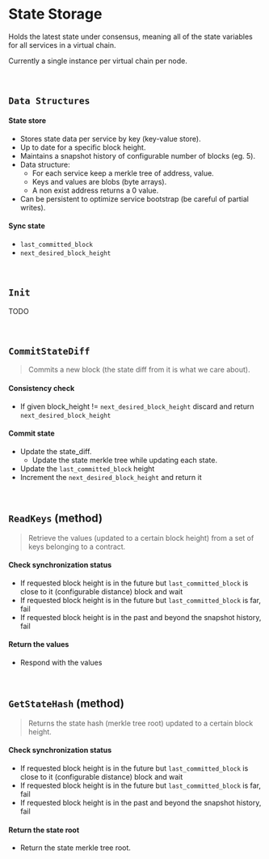 # State Storage <!-- tal will finish -->

Holds the latest state under consensus, meaning all of the state variables for all services in a virtual chain.

Currently a single instance per virtual chain per node.

&nbsp;
## `Data Structures`

#### State store
* Stores state data per service by key (key-value store).
* Up to date for a specific block height.
* Maintains a snapshot history of configurable number of blocks (eg. 5).
* Data structure:
  * For each service keep a merkle tree of address, value.
  * Keys and values are blobs (byte arrays).
  * A non exist address returns a 0 value.
* Can be persistent to optimize service bootstrap (be careful of partial writes).

#### Sync state
* `last_committed_block`
* `next_desired_block_height`

&nbsp;
## `Init` <!-- oded will finish -->

TODO

&nbsp;
## `CommitStateDiff` <!-- tal will finish -->

> Commits a new block (the state diff from it is what we care about).

#### Consistency check
* If given block_height != `next_desired_block_height` discard and return `next_desired_block_height`

#### Commit state
* Update the state_diff.
  * Update the state merkle tree while updating each state.
* Update the `last_committed_block` height
* Increment the `next_desired_block_height` and return it

&nbsp;
## `ReadKeys` (method) <!-- tal will finish -->

> Retrieve the values (updated to a certain block height) from a set of keys belonging to a contract.

#### Check synchronization status
* If requested block height is in the future but `last_committed_block` is close to it (configurable distance) block and wait
* If requested block height is in the future but `last_committed_block` is far, fail
* If requested block height is in the past and beyond the snapshot history, fail

#### Return the values
* Respond with the values

&nbsp;
## `GetStateHash` (method) <!-- tal will finish -->

> Returns the state hash (merkle tree root) updated to a certain block height.

#### Check synchronization status
* If requested block height is in the future but `last_committed_block` is close to it (configurable distance) block and wait
* If requested block height is in the future but `last_committed_block` is far, fail
* If requested block height is in the past and beyond the snapshot history, fail

#### Return the state root
* Return the state merkle tree root.

